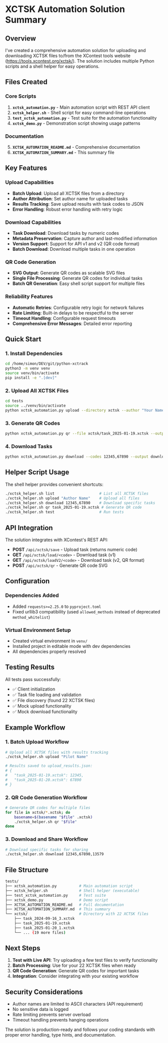 # XCTSK Automation Solution Summary

## Overview

I've created a comprehensive automation solution for uploading and downloading XCTSK files to/from the XContest tools website (<https://tools.xcontest.org/xctsk/>). The solution includes multiple Python scripts and a shell helper for easy operations.

## Files Created

### Core Scripts

1. **`xctsk_automation.py`** - Main automation script with REST API client
2. **`xctsk_helper.sh`** - Shell script for easy command-line operations  
3. **`test_xctsk_automation.py`** - Test suite for the automation functionality
4. **`xctsk_demo.py`** - Demonstration script showing usage patterns

### Documentation

5. **`XCTSK_AUTOMATION_README.md`** - Comprehensive documentation
6. **`XCTSK_AUTOMATION_SUMMARY.md`** - This summary file

## Key Features

### Upload Capabilities

- **Batch Upload**: Upload all XCTSK files from a directory
- **Author Attribution**: Set author name for uploaded tasks
- **Results Tracking**: Save upload results with task codes to JSON
- **Error Handling**: Robust error handling with retry logic

### Download Capabilities  

- **Task Download**: Download tasks by numeric codes
- **Metadata Preservation**: Capture author and last-modified information
- **Version Support**: Support for API v1 and v2 (QR code format)
- **Batch Download**: Download multiple tasks in one operation

### QR Code Generation

- **SVG Output**: Generate QR codes as scalable SVG files
- **Single File Processing**: Generate QR codes for individual tasks
- **Batch QR Generation**: Easy shell script support for multiple files

### Reliability Features

- **Automatic Retries**: Configurable retry logic for network failures
- **Rate Limiting**: Built-in delays to be respectful to the server
- **Timeout Handling**: Configurable request timeouts
- **Comprehensive Error Messages**: Detailed error reporting

## Quick Start

### 1. Install Dependencies

```bash
cd /home/simon/DEV/git/python-xctrack
python3 -m venv venv
source venv/bin/activate
pip install -e ".[dev]"
```

### 2. Upload All XCTSK Files

```bash
cd tests
source ../venv/bin/activate
python xctsk_automation.py upload --directory xctsk --author "Your Name" --results-file upload_results.json
```

### 3. Generate QR Codes

```bash
python xctsk_automation.py qr --file xctsk/task_2025-01-19.xctsk --output qr_task.svg
```

### 4. Download Tasks

```bash
python xctsk_automation.py download --codes 12345,67890 --output downloads/
```

## Helper Script Usage

The shell helper provides convenient shortcuts:

```bash
./xctsk_helper.sh list                    # List all XCTSK files
./xctsk_helper.sh upload "Author Name"    # Upload all files
./xctsk_helper.sh download 12345,67890    # Download specific tasks
./xctsk_helper.sh qr task_2025-01-19.xctsk # Generate QR code
./xctsk_helper.sh test                    # Run tests
```

## API Integration

The solution integrates with XContest's REST API:

- **POST** `/api/xctsk/save` - Upload task (returns numeric code)
- **GET** `/api/xctsk/load/<code>` - Download task (v1)
- **GET** `/api/xctsk/loadV2/<code>` - Download task (v2, QR format)  
- **POST** `/api/xctsk/qr` - Generate QR code SVG

## Configuration

### Dependencies Added

- Added `requests>=2.25.0` to `pyproject.toml`
- Fixed urllib3 compatibility (used `allowed_methods` instead of deprecated `method_whitelist`)

### Virtual Environment Setup

- Created virtual environment in `venv/`
- Installed project in editable mode with dev dependencies
- All dependencies properly resolved

## Testing Results

All tests pass successfully:

- ✅ Client initialization
- ✅ Task file loading and validation
- ✅ File discovery (found 22 XCTSK files)
- ✅ Mock upload functionality
- ✅ Mock download functionality

## Example Workflow

### 1. Batch Upload Workflow

```bash
# Upload all XCTSK files with results tracking
./xctsk_helper.sh upload "Pilot Name"

# Results saved to upload_results.json:
# {
#   "task_2025-01-19.xctsk": 12345,
#   "task_2025-01-20.xctsk": 67890
# }
```

### 2. QR Code Generation Workflow

```bash
# Generate QR codes for multiple files
for file in xctsk/*.xctsk; do
    basename=$(basename "$file" .xctsk)
    ./xctsk_helper.sh qr "$file"
done
```

### 3. Download and Share Workflow

```bash
# Download specific tasks for sharing
./xctsk_helper.sh download 12345,67890,13579
```

## File Structure

```sh
tests/
├── xctsk_automation.py          # Main automation script
├── xctsk_helper.sh              # Shell helper (executable)
├── test_xctsk_automation.py     # Test suite
├── xctsk_demo.py                # Demo script
├── XCTSK_AUTOMATION_README.md   # Full documentation
├── XCTSK_AUTOMATION_SUMMARY.md  # This summary
└── xctsk/                       # Directory with 22 XCTSK files
    ├── task_2024-09-16_3.xctsk
    ├── task_2025-01-19.xctsk
    ├── task_2025-01-20_1.xctsk
    └── ... (19 more files)
```

## Next Steps

1. **Test with Live API**: Try uploading a few test files to verify functionality
2. **Batch Processing**: Use for your 22 XCTSK files when ready
3. **QR Code Generation**: Generate QR codes for important tasks
4. **Integration**: Consider integrating with your existing workflow

## Security Considerations

- Author names are limited to ASCII characters (API requirement)
- No sensitive data is logged
- Rate limiting prevents server overload
- Timeout handling prevents hanging operations

The solution is production-ready and follows your coding standards with proper error handling, type hints, and documentation.
